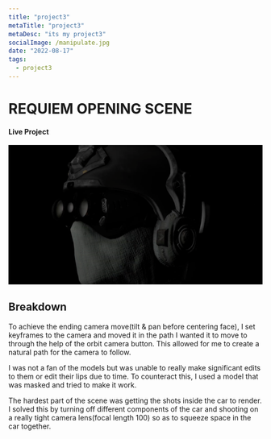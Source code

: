 ```yaml
---
title: "project3"
metaTitle: "project3"
metaDesc: "its my project3"
socialImage: /manipulate.jpg
date: "2022-08-17"
tags:
  - project3
---
```


# REQUIEM OPENING SCENE

#### Live Project

[![FINAL LOOK](https://github.com/KabakaWilliam/wills-blog/blob/main/BlogPics/project3/coverImage.png?raw=true)](https://www.youtube.com/watch?v=JgsHpLbW-qU)

## Breakdown

To achieve the ending camera move(tilt & pan before centering face), I set keyframes to the camera and moved it in the path I wanted it to move to through the help of the orbit camera button. This allowed for me to create a natural path for the camera to follow.

I was not a fan of the models but was unable to really make significant edits to them or edit their lips due to time. To counteract this, I used a model that was masked and tried to make it work.

The hardest part of the scene was getting the shots inside the car to render. I solved this by turning off different components of the car and shooting on a really tight camera lens(focal length 100) so as to squeeze space in the car together.

